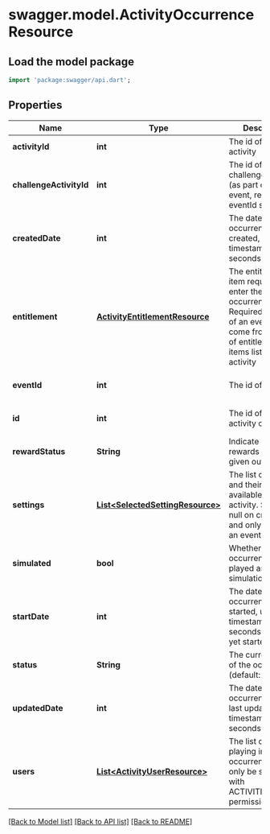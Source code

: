 # swagger.model.ActivityOccurrenceResource

## Load the model package
```dart
import 'package:swagger/api.dart';
```

## Properties
Name | Type | Description | Notes
------------ | ------------- | ------------- | -------------
**activityId** | **int** | The id of the activity | [default to null]
**challengeActivityId** | **int** | The id of the challenge activity (as part of the event, required if eventId set) | [optional] [default to null]
**createdDate** | **int** | The date this occurrence was created, unix timestamp in seconds | [optional] [default to null]
**entitlement** | [**ActivityEntitlementResource**](ActivityEntitlementResource.md) | The entitlement item required to enter the occurrence. Required if not part of an event. Must come from the set of entitlement items listed in the activity | [optional] [default to null]
**eventId** | **int** | The id of the event | [optional] [default to null]
**id** | **int** | The id of the activity occurrence | [optional] [default to null]
**rewardStatus** | **String** | Indicate if the rewards have been given out already | [optional] [default to null]
**settings** | [**List&lt;SelectedSettingResource&gt;**](SelectedSettingResource.md) | The list of settings and their options available for this activity. Should be null on create if and only if part of an event | [optional] [default to []]
**simulated** | **bool** | Whether this occurrence will be played as a simulation. | [optional] [default to null]
**startDate** | **int** | The date this occurrence was started, unix timestamp in seconds. null if not yet started | [optional] [default to null]
**status** | **String** | The current status of the occurrence (default: OPEN) | [optional] [default to null]
**updatedDate** | **int** | The date this occurrence was last updated, unix timestamp in seconds | [optional] [default to null]
**users** | [**List&lt;ActivityUserResource&gt;**](ActivityUserResource.md) | The list of users playing in this occurrence. Can only be set directly with ACTIVITIES_ADMIN permission | [optional] [default to []]

[[Back to Model list]](../README.md#documentation-for-models) [[Back to API list]](../README.md#documentation-for-api-endpoints) [[Back to README]](../README.md)


